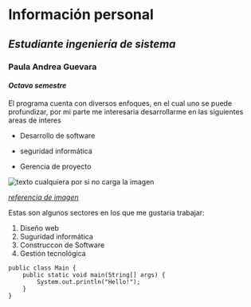 # **Información personal** 
## *Estudiante ingeniería de sistema*
### **Paula Andrea Guevara**
#### *Octavo semestre*

El programa cuenta con diversos enfoques, en el cual uno se puede profundizar, por mi parte 
me interesaria desarrollarme en las siguientes areas de interes 

* Desarrollo de software
- seguridad informática
* Gerencia de proyecto

![texto cualquiera por si no carga la imagen](https://www.extrasoft.es/wp-content/uploads/2016/10/extrasoftware-imagenhome.png)

[*referencia de imagen*](https://www.extrasoft.es/)

Estas son algunos sectores en los que me gustaria trabajar:

1. Diseño web
2. Suguridad informática
3. Construccon de Software
4. Gestión tecnológica

```
public class Main {
    public static void main(String[] args) {
        System.out.println("Hello!");
    }
}
		
```








